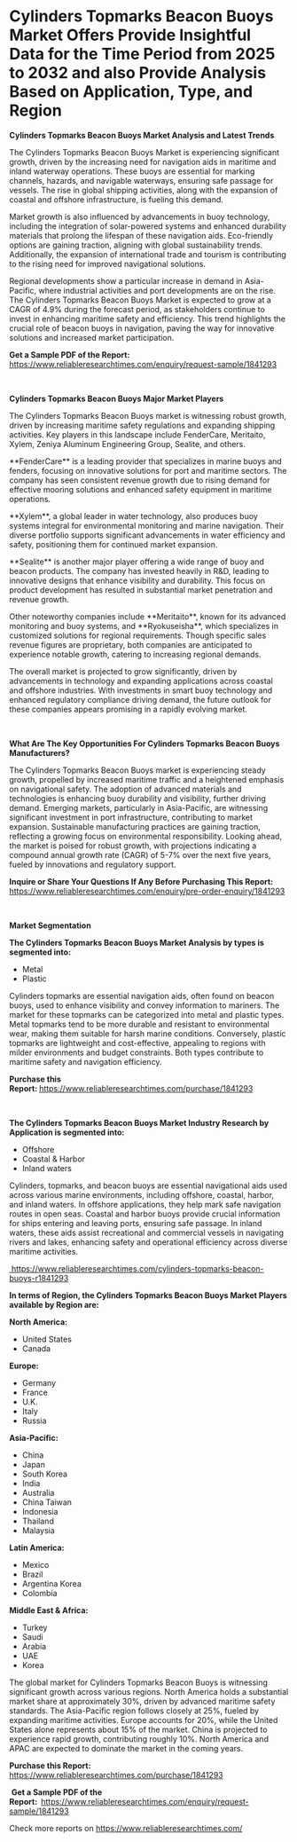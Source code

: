 <p><h1>Cylinders Topmarks Beacon Buoys Market Offers Provide Insightful Data for the Time Period from 2025 to 2032 and also Provide Analysis Based on Application, Type, and Region</h1></p><p><strong>Cylinders Topmarks Beacon Buoys Market Analysis and Latest Trends</strong></p>
<p><p>The Cylinders Topmarks Beacon Buoys Market is experiencing significant growth, driven by the increasing need for navigation aids in maritime and inland waterway operations. These buoys are essential for marking channels, hazards, and navigable waterways, ensuring safe passage for vessels. The rise in global shipping activities, along with the expansion of coastal and offshore infrastructure, is fueling this demand.</p><p>Market growth is also influenced by advancements in buoy technology, including the integration of solar-powered systems and enhanced durability materials that prolong the lifespan of these navigation aids. Eco-friendly options are gaining traction, aligning with global sustainability trends. Additionally, the expansion of international trade and tourism is contributing to the rising need for improved navigational solutions.</p><p>Regional developments show a particular increase in demand in Asia-Pacific, where industrial activities and port developments are on the rise. The Cylinders Topmarks Beacon Buoys Market is expected to grow at a CAGR of 4.9% during the forecast period, as stakeholders continue to invest in enhancing maritime safety and efficiency. This trend highlights the crucial role of beacon buoys in navigation, paving the way for innovative solutions and increased market participation.</p></p>
<p><strong>Get a Sample PDF of the Report:&nbsp;</strong> <a href="https://www.reliableresearchtimes.com/enquiry/request-sample/1841293?utm_campaign=3363&utm_medium=2&utm_source=Github&utm_content=ia&utm_term=12042025&utm_id=cylinders-topmarks-beacon-buoys">https://www.reliableresearchtimes.com/enquiry/request-sample/1841293</a></p>
<p>&nbsp;</p>
<p><strong>Cylinders Topmarks Beacon Buoys Major Market Players</strong></p>
<p><p>The Cylinders Topmarks Beacon Buoys market is witnessing robust growth, driven by increasing maritime safety regulations and expanding shipping activities. Key players in this landscape include FenderCare, Meritaito, Xylem, Zeniya Aluminum Engineering Group, Sealite, and others.</p><p>**FenderCare** is a leading provider that specializes in marine buoys and fenders, focusing on innovative solutions for port and maritime sectors. The company has seen consistent revenue growth due to rising demand for effective mooring solutions and enhanced safety equipment in maritime operations.</p><p>**Xylem**, a global leader in water technology, also produces buoy systems integral for environmental monitoring and marine navigation. Their diverse portfolio supports significant advancements in water efficiency and safety, positioning them for continued market expansion.</p><p>**Sealite** is another major player offering a wide range of buoy and beacon products. The company has invested heavily in R&D, leading to innovative designs that enhance visibility and durability. This focus on product development has resulted in substantial market penetration and revenue growth.</p><p>Other noteworthy companies include **Meritaito**, known for its advanced monitoring and buoy systems, and **Ryokuseisha**, which specializes in customized solutions for regional requirements. Though specific sales revenue figures are proprietary, both companies are anticipated to experience notable growth, catering to increasing regional demands.</p><p>The overall market is projected to grow significantly, driven by advancements in technology and expanding applications across coastal and offshore industries. With investments in smart buoy technology and enhanced regulatory compliance driving demand, the future outlook for these companies appears promising in a rapidly evolving market.</p></p>
<p>&nbsp;</p>
<p><strong>What Are The Key Opportunities For Cylinders Topmarks Beacon Buoys Manufacturers?</strong></p>
<p><p>The Cylinders Topmarks Beacon Buoys market is experiencing steady growth, propelled by increased maritime traffic and a heightened emphasis on navigational safety. The adoption of advanced materials and technologies is enhancing buoy durability and visibility, further driving demand. Emerging markets, particularly in Asia-Pacific, are witnessing significant investment in port infrastructure, contributing to market expansion. Sustainable manufacturing practices are gaining traction, reflecting a growing focus on environmental responsibility. Looking ahead, the market is poised for robust growth, with projections indicating a compound annual growth rate (CAGR) of 5-7% over the next five years, fueled by innovations and regulatory support.</p></p>
<p><strong>Inquire or Share Your Questions If Any Before Purchasing This Report:</strong> <a href="https://www.reliableresearchtimes.com/enquiry/pre-order-enquiry/1841293?utm_campaign=3363&utm_medium=2&utm_source=Github&utm_content=ia&utm_term=12042025&utm_id=cylinders-topmarks-beacon-buoys">https://www.reliableresearchtimes.com/enquiry/pre-order-enquiry/1841293</a></p>
<p>&nbsp;</p>
<p><strong>Market Segmentation</strong></p>
<p><strong>The Cylinders Topmarks Beacon Buoys Market Analysis by types is segmented into:</strong></p>
<p><ul><li>Metal</li><li>Plastic</li></ul></p>
<p><p>Cylinders topmarks are essential navigation aids, often found on beacon buoys, used to enhance visibility and convey information to mariners. The market for these topmarks can be categorized into metal and plastic types. Metal topmarks tend to be more durable and resistant to environmental wear, making them suitable for harsh marine conditions. Conversely, plastic topmarks are lightweight and cost-effective, appealing to regions with milder environments and budget constraints. Both types contribute to maritime safety and navigation efficiency.</p></p>
<p><strong>Purchase this Report:&nbsp;</strong><a href="https://www.reliableresearchtimes.com/purchase/1841293?utm_campaign=3363&utm_medium=2&utm_source=Github&utm_content=ia&utm_term=12042025&utm_id=cylinders-topmarks-beacon-buoys">https://www.reliableresearchtimes.com/purchase/1841293</a></p>
<p>&nbsp;</p>
<p><strong>The Cylinders Topmarks Beacon Buoys Market Industry Research by Application is segmented into:</strong></p>
<p><ul><li>Offshore</li><li>Coastal & Harbor</li><li>Inland waters</li></ul></p>
<p><p>Cylinders, topmarks, and beacon buoys are essential navigational aids used across various marine environments, including offshore, coastal, harbor, and inland waters. In offshore applications, they help mark safe navigation routes in open seas. Coastal and harbor buoys provide crucial information for ships entering and leaving ports, ensuring safe passage. In inland waters, these aids assist recreational and commercial vessels in navigating rivers and lakes, enhancing safety and operational efficiency across diverse maritime activities.</p></p>
<p><a href="https://www.reliableresearchtimes.com/cylinders-topmarks-beacon-buoys-r1841293?utm_campaign=3363&utm_medium=2&utm_source=Github&utm_content=ia&utm_term=12042025&utm_id=cylinders-topmarks-beacon-buoys">&nbsp;https://www.reliableresearchtimes.com/cylinders-topmarks-beacon-buoys-r1841293</a></p>
<p><strong>In terms of Region, the Cylinders Topmarks Beacon Buoys Market Players available by Region are:</strong></p>
<p>
    <p> <strong> North America: </strong>
        <ul>
            <li>United States</li>
            <li>Canada</li>
        </ul>
        </p> 
    <p> <strong> Europe: </strong>
        <ul>
            <li>Germany</li>
            <li>France</li>
            <li>U.K.</li>
            <li>Italy</li>
            <li>Russia</li>
        </ul>
        </p> 
    <p> <strong> Asia-Pacific: </strong>
        <ul>
            <li>China</li>
            <li>Japan</li>
            <li>South Korea</li>
            <li>India</li>
            <li>Australia</li>
            <li>China Taiwan</li>
            <li>Indonesia</li>
            <li>Thailand</li>
            <li>Malaysia</li>
        </ul>
        </p> 
    <p> <strong> Latin America: </strong>
        <ul>
            <li>Mexico</li>
            <li>Brazil</li>
            <li>Argentina Korea</li>
            <li>Colombia</li>
        </ul>
        </p> 
    <p> <strong> Middle East & Africa: </strong>
        <ul>
            <li>Turkey</li>
            <li>Saudi</li>
            <li>Arabia</li>
            <li>UAE</li>
            <li>Korea</li>
        </ul>
    </p>
    </p>
<p><p>The global market for Cylinders Topmarks Beacon Buoys is witnessing significant growth across various regions. North America holds a substantial market share at approximately 30%, driven by advanced maritime safety standards. The Asia-Pacific region follows closely at 25%, fueled by expanding maritime activities. Europe accounts for 20%, while the United States alone represents about 15% of the market. China is projected to experience rapid growth, contributing roughly 10%. North America and APAC are expected to dominate the market in the coming years.</p></p>
<p><strong>Purchase this Report: </strong><a href="https://www.reliableresearchtimes.com/purchase/1841293?utm_campaign=3363&utm_medium=2&utm_source=Github&utm_content=ia&utm_term=12042025&utm_id=cylinders-topmarks-beacon-buoys">https://www.reliableresearchtimes.com/purchase/1841293</a></p>
<p>&nbsp;<strong>Get a Sample PDF of the Report:&nbsp;&nbsp;</strong><a href="https://www.reliableresearchtimes.com/enquiry/request-sample/1841293?utm_campaign=3363&utm_medium=2&utm_source=Github&utm_content=ia&utm_term=12042025&utm_id=cylinders-topmarks-beacon-buoys">https://www.reliableresearchtimes.com/enquiry/request-sample/1841293</a></p>
<p><strong></strong></p>
<p>Check more reports on <a href="https://www.reliableresearchtimes.com/?utm_campaign=3363&utm_medium=2&utm_source=Github&utm_content=ia&utm_term=12042025&utm_id=cylinders-topmarks-beacon-buoys">https://www.reliableresearchtimes.com/</a></p>